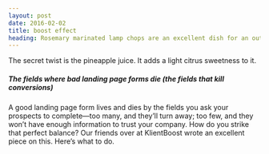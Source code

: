 ```yaml
---
layout: post
date: 2016-02-02
title: boost effect
heading: Rosemary marinated lamp chops are an excellent dish for an outdoor grill. The marinade is simple, consisting of basics such as olive oil, rosemary, tomato, salt and pepper.  
---
```


The secret twist is the pineapple juice. It adds a light citrus sweetness to it. 

##### The fields where bad landing page forms die (the fields that kill conversions)

A good landing page form lives and dies by the fields you ask your prospects to complete—too many, and they’ll turn away; too few, and they won’t have enough information to trust your company. How do you strike that perfect balance? Our friends over at KlientBoost wrote an excellent piece on this. Here’s what to do.